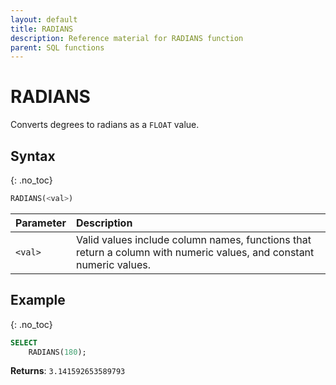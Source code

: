 ```yaml
---
layout: default
title: RADIANS
description: Reference material for RADIANS function
parent: SQL functions
---
```


# RADIANS

Converts degrees to radians as a `FLOAT` value.

## Syntax
{: .no_toc}

```sql
RADIANS(<val>) 
```

| Parameter | Description                                                                                                         |
| :--------- | :------------------------------------------------------------------------------------------------------------------- |
| `<val>`   | Valid values include column names, functions that return a column with numeric values, and constant numeric values. |

## Example
{: .no_toc}

```sql
SELECT
    RADIANS(180);
```

**Returns**: `3.141592653589793`
